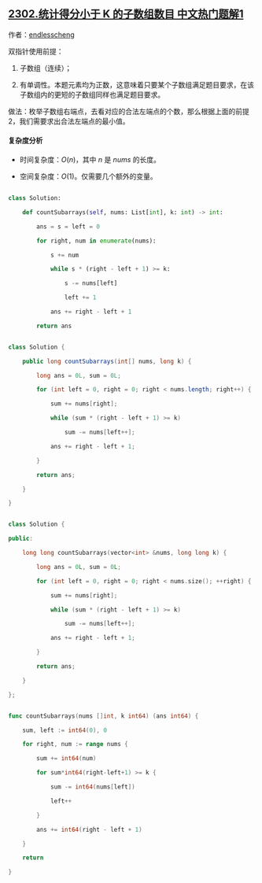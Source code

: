 ## [2302.统计得分小于 K 的子数组数目 中文热门题解1](https://leetcode.cn/problems/count-subarrays-with-score-less-than-k/solutions/100000/by-endlesscheng-b120)

作者：[endlesscheng](https://leetcode.cn/u/endlesscheng)

双指针使用前提：

1. 子数组（连续）；
2. 有单调性。本题元素均为正数，这意味着只要某个子数组满足题目要求，在该子数组内的更短的子数组同样也满足题目要求。

做法：枚举子数组右端点，去看对应的合法左端点的个数，那么根据上面的前提 2，我们需要求出合法左端点的最小值。

#### 复杂度分析

- 时间复杂度：$O(n)$，其中 $n$ 是 $\textit{nums}$ 的长度。
- 空间复杂度：$O(1)$。仅需要几个额外的变量。

```Python [sol1-Python3]
class Solution:
    def countSubarrays(self, nums: List[int], k: int) -> int:
        ans = s = left = 0
        for right, num in enumerate(nums):
            s += num
            while s * (right - left + 1) >= k:
                s -= nums[left]
                left += 1
            ans += right - left + 1
        return ans
```

```java [sol1-Java]
class Solution {
    public long countSubarrays(int[] nums, long k) {
        long ans = 0L, sum = 0L;
        for (int left = 0, right = 0; right < nums.length; right++) {
            sum += nums[right];
            while (sum * (right - left + 1) >= k)
                sum -= nums[left++];
            ans += right - left + 1;
        }
        return ans;
    }
}
```

```C++ [sol1-C++]
class Solution {
public:
    long long countSubarrays(vector<int> &nums, long long k) {
        long ans = 0L, sum = 0L;
        for (int left = 0, right = 0; right < nums.size(); ++right) {
            sum += nums[right];
            while (sum * (right - left + 1) >= k)
                sum -= nums[left++];
            ans += right - left + 1;
        }
        return ans;
    }
};
```

```go [sol1-Go]
func countSubarrays(nums []int, k int64) (ans int64) {
	sum, left := int64(0), 0
	for right, num := range nums {
		sum += int64(num)
		for sum*int64(right-left+1) >= k {
			sum -= int64(nums[left])
			left++
		}
		ans += int64(right - left + 1)
	}
	return
}
```

